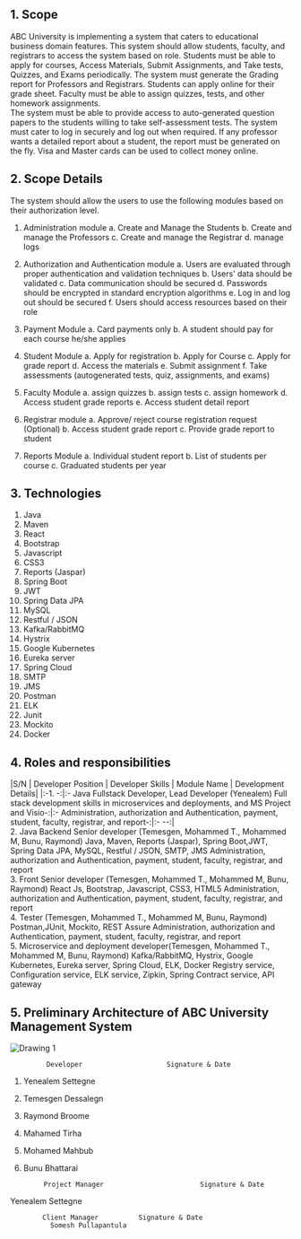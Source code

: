 ## 1.	Scope
ABC University is implementing a system that caters to educational business domain features.  This system should allow students, faculty, and registrars to access the system based on role. Students must be able to apply for courses, Access Materials, Submit Assignments, and Take tests, Quizzes, and Exams periodically. The system must generate the Grading report for Professors and Registrars.  Students can apply online for their grade sheet.  Faculty must be able to assign quizzes, tests, and other homework assignments.  
The system must be able to provide access to auto-generated question papers to the students willing to take self-assessment tests.  The system must cater to log in securely and log out when required.   If any professor wants a detailed report about a student, the report must be generated on the fly.   Visa and Master cards can be used to collect money online.  
## 2.	Scope Details
The system should allow the users to use the following modules based on their authorization level.
1.	Administration module
a.	Create and Manage the Students
b.	Create and manage the Professors
c.	Create and manage the Registrar
d.	manage logs
2.	Authorization and Authentication module
a.	Users are evaluated through proper authentication and validation techniques
b.	Users’ data should be validated
c.	Data communication should be secured
d.	Passwords should be encrypted in standard encryption algorithms
e.	Log in and log out should be secured
f.	Users should access resources based on their role
3.	Payment Module
a.	Card payments only
b.	A student should pay for each course he/she applies 

4.	Student Module
a.	Apply for registration
b.	Apply for Course
c.	Apply for grade report
d.	Access the materials
e.	Submit assignment
f.	Take assessments (autogenerated tests, quiz, assignments, and exams)

5.	Faculty Module
a.	assign quizzes
b.	assign tests
c.	assign homework
d.	Access student grade reports
e.	Access student detail report
6.	Registrar module
a.	Approve/ reject course registration request (Optional)
b.	Access student grade report
c.	Provide grade report to student
7.	Reports Module
a.	Individual student report
b.	List of students per course 
c.	Graduated students per year

## 3.	Technologies
1.	Java
2.	Maven 
3.	React 
4.	Bootstrap
5.	Javascript
6.	CSS3
7.	Reports (Jaspar)
8.	Spring Boot 
9.	JWT 
10.	Spring Data JPA
11.	MySQL
12.	Restful / JSON 
13.	Kafka/RabbitMQ
14.	Hystrix
15.	Google Kubernetes
16.	Eureka server
17.	Spring Cloud
18.	SMTP
19.	JMS
20.	Postman
21.	ELK 
22.	Junit 
23.	Mockito
24.	Docker

## 4.	Roles and responsibilities 

|S/N |	Developer Position |	Developer Skills |	Module Name	| Development Details|
|:-1.	 -:|:-	Java Fullstack Developer, Lead Developer (Yenealem)	Full stack development skills in microservices and deployments, and MS Project and Visio-:|:- Administration, authorization and Authentication, payment, student, faculty, registrar, and report-:|:- --:|	
2.		Java Backend Senior developer (Temesgen, Mohammed T., Mohammed M, Bunu, Raymond)	Java, Maven, Reports (Jaspar), Spring Boot,JWT, Spring Data JPA, MySQL, Restful / JSON, SMTP, JMS	Administration, authorization and Authentication, payment, student, faculty, registrar, and report	
3.		Front Senior developer (Temesgen, Mohammed T., Mohammed M, Bunu, Raymond)	React Js, Bootstrap, Javascript, CSS3, HTML5	Administration, authorization and Authentication, payment, student, faculty, registrar, and report 	
4.		Tester (Temesgen, Mohammed T., Mohammed M, Bunu, Raymond)	Postman,JUnit, Mockito, REST Assure	Administration, authorization and Authentication, payment, student, faculty, registrar, and report 	
5.		Microservice and deployment developer(Temesgen, Mohammed T., Mohammed M, Bunu, Raymond)	Kafka/RabbitMQ, Hystrix, Google Kubernetes, Eureka server, Spring Cloud, ELK, Docker	 Registry service, Configuration service, ELK service, Zipkin, Spring Contract service, API gateway	


## 5.	Preliminary Architecture of ABC University Management System
  
 ![Drawing 1](https://user-images.githubusercontent.com/57996562/193962526-75ccccfb-7155-4ba7-9b73-06c76290e5f4.jpeg)

             Developer			           Signature & Date 
1.	Yenealem Settegne
2.	Temesgen Dessalegn
3.	Raymond Broome
4.	Mahamed Tirha
5.	Mohamed Mahbub
6.	Bunu Bhattarai

             Project Manager		                Signature & Date 
Yenealem Settegne

            Client Manager 			Signature & Date 
              Somesh Pullapantula
